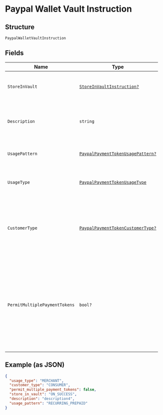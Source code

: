 
# Paypal Wallet Vault Instruction

## Structure

`PaypalWalletVaultInstruction`

## Fields

| Name | Type | Tags | Description |
|  --- | --- | --- | --- |
| `StoreInVault` | [`StoreInVaultInstruction?`](../../doc/models/store-in-vault-instruction.md) | Optional | Defines how and when the payment source gets vaulted.<br>**Constraints**: *Minimum Length*: `1`, *Maximum Length*: `255`, *Pattern*: `^[0-9A-Z_]+$` |
| `Description` | `string` | Optional | The description displayed to PayPal consumer on the approval flow for PayPal, as well as on the PayPal payment token management experience on PayPal.com.<br>**Constraints**: *Minimum Length*: `1`, *Maximum Length*: `128` |
| `UsagePattern` | [`PaypalPaymentTokenUsagePattern?`](../../doc/models/paypal-payment-token-usage-pattern.md) | Optional | Expected business/pricing model for the billing agreement.<br>**Constraints**: *Minimum Length*: `1`, *Maximum Length*: `30` |
| `UsageType` | [`PaypalPaymentTokenUsageType`](../../doc/models/paypal-payment-token-usage-type.md) | Required | The usage type associated with the PayPal payment token.<br>**Constraints**: *Minimum Length*: `1`, *Maximum Length*: `255`, *Pattern*: `^[0-9A-Z_]+$` |
| `CustomerType` | [`PaypalPaymentTokenCustomerType?`](../../doc/models/paypal-payment-token-customer-type.md) | Optional | The customer type associated with the PayPal payment token. This is to indicate whether the customer acting on the merchant / platform is either a business or a consumer.<br>**Default**: `PaypalPaymentTokenCustomerType.CONSUMER`<br>**Constraints**: *Minimum Length*: `1`, *Maximum Length*: `255`, *Pattern*: `^[0-9A-Z_]+$` |
| `PermitMultiplePaymentTokens` | `bool?` | Optional | Create multiple payment tokens for the same payer, merchant/platform combination. Use this when the customer has not logged in at merchant/platform. The payment token thus generated, can then also be used to create the customer account at merchant/platform. Use this also when multiple payment tokens are required for the same payer, different customer at merchant/platform. This helps to identify customers distinctly even though they may share the same PayPal account. This only applies to PayPal payment source.<br>**Default**: `false` |

## Example (as JSON)

```json
{
  "usage_type": "MERCHANT",
  "customer_type": "CONSUMER",
  "permit_multiple_payment_tokens": false,
  "store_in_vault": "ON_SUCCESS",
  "description": "description4",
  "usage_pattern": "RECURRING_PREPAID"
}
```

